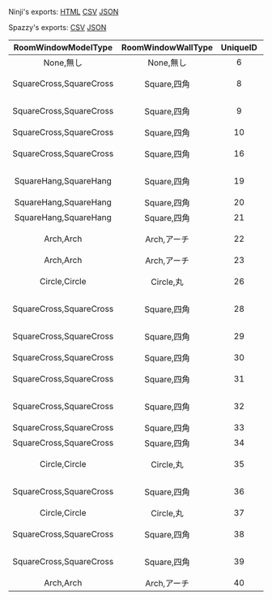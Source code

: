 Ninji's exports: [HTML](https://wuffs.org/acnh/bcsv_140/html/RoomWindowParam.html) [CSV](https://wuffs.org/acnh/bcsv_140/csv/RoomWindowParam.csv) [JSON](https://wuffs.org/acnh/bcsv_140/json/RoomWindowParam.json)

Spazzy's exports: [CSV](https://github.com/McSpazzy/acnh-csv/blob/master/RoomWindowParam.csv) [JSON](https://github.com/McSpazzy/acnh-json/blob/master/RoomWindowParam.json)

| RoomWindowModelType | RoomWindowWallType | UniqueID | ResourceName | WindowName |
|:--:|:--:|:--:|:--:|:--:|
| None,無し | None,無し | 6 | '' | '無し' | 
| SquareCross,SquareCross | Square,四角 | 8 | 'RoomMdlWindowSquareCrossWood00' | '田の字/木/茶色' | 
| SquareCross,SquareCross | Square,四角 | 9 | 'RoomMdlWindowSquareCrossWood01' | '田の字/木/こげ茶' | 
| SquareCross,SquareCross | Square,四角 | 10 | 'RoomMdlWindowSquareCrossWood02' | '田の字/木/白' | 
| SquareCross,SquareCross | Square,四角 | 16 | 'RoomMdlWindowSquareCrossWood03' | '田の字/木/黄土' | 
| SquareHang,SquareHang | Square,四角 | 19 | 'RoomMdlWindowSquareHangSteel00' | '日の字/鉄/グレー' | 
| SquareHang,SquareHang | Square,四角 | 20 | 'RoomMdlWindowSquareHangSteel01' | '日の字/鉄/黒' | 
| SquareHang,SquareHang | Square,四角 | 21 | 'RoomMdlWindowSquareHangSteel02' | '日の字/鉄/白' | 
| Arch,Arch | Arch,アーチ | 22 | 'RoomMdlWindowArchWood00' | 'アーチ/木/茶色' | 
| Arch,Arch | Arch,アーチ | 23 | 'RoomMdlWindowArchSteel00' | 'アーチ/鉄/黒' | 
| Circle,Circle | Circle,丸 | 26 | 'RoomMdlWindowCircleShojiWood00' | '〇窓/障子/茶色' | 
| SquareCross,SquareCross | Square,四角 | 28 | 'RoomMdlWindowSquareWood00' | '口の字/木/茶色' | 
| SquareCross,SquareCross | Square,四角 | 29 | 'RoomMdlWindowSquareWood01' | '口の字/木/こげ茶' | 
| SquareCross,SquareCross | Square,四角 | 30 | 'RoomMdlWindowSquareWood02' | '口の字/木/白' | 
| SquareCross,SquareCross | Square,四角 | 31 | 'RoomMdlWindowSquareWood04' | '口の字/木/まっ白' | 
| SquareCross,SquareCross | Square,四角 | 32 | 'RoomMdlWindowSquareSteel02' | '口の字/鉄/グレー' | 
| SquareCross,SquareCross | Square,四角 | 33 | 'RoomMdlWindowSquareSteel01' | '口の字/鉄/黒' | 
| SquareCross,SquareCross | Square,四角 | 34 | 'RoomMdlWindowSquareSteel00' | '口の字/鉄/白' | 
| Circle,Circle | Circle,丸 | 35 | 'RoomMdlWindowCircleShojiWood01' | '〇窓/障子/こげ茶' | 
| SquareCross,SquareCross | Square,四角 | 36 | 'RoomMdlWindowSquareShojiWood00' | '田の字/障子/こげ茶' | 
| Circle,Circle | Circle,丸 | 37 | 'RoomMdlWindowCircleShojiWood02' | '〇窓/障子/白' | 
| SquareCross,SquareCross | Square,四角 | 38 | 'RoomMdlWindowSquareWood03' | '口の字/木/黄土' | 
| SquareCross,SquareCross | Square,四角 | 39 | 'RoomMdlWindowSquareCrossWood04' | '田の字/木/まっ白' | 
| Arch,Arch | Arch,アーチ | 40 | 'RoomMdlWindowArchSteel01' | 'アーチ/鉄/白' | 
